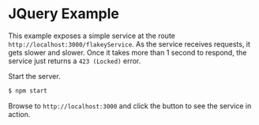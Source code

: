 # JQuery Example

This example exposes a simple service at the route `http://localhost:3000/flakeyService`. As the service receives requests, it gets slower and slower. Once it takes more than 1 second to respond, the service just returns a `423 (Locked)` error.

Start the server.

```sh
$ npm start
```

Browse to `http://localhost:3000` and click the button to see the service in action.